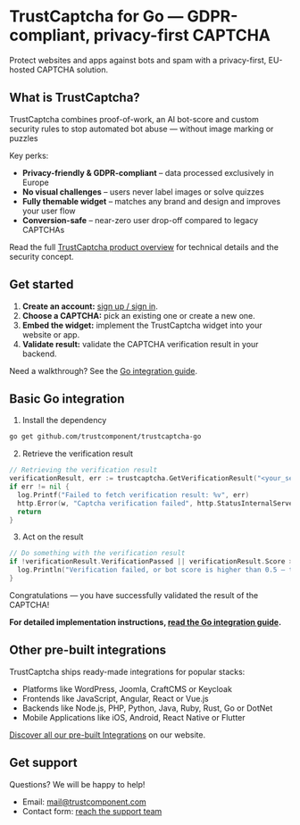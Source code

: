 # TrustCaptcha for Go — GDPR-compliant, privacy-first CAPTCHA

Protect websites and apps against bots and spam with a privacy-first, EU-hosted CAPTCHA solution.


## What is TrustCaptcha?

TrustCaptcha combines proof-of-work, an AI bot-score and custom security rules to stop automated bot abuse — without image marking or puzzles

Key perks:
- **Privacy-friendly & GDPR-compliant** – data processed exclusively in Europe
- **No visual challenges** – users never label images or solve quizzes
- **Fully themable widget** – matches any brand and design and improves your user flow
- **Conversion-safe** – near-zero user drop-off compared to legacy CAPTCHAs

Read the full [TrustCaptcha product overview](https://www.trustcomponent.com/en/products/captcha) for technical details and the security concept.


## Get started

1. **Create an account:** [sign up / sign in](https://id.trustcomponent.com/en/signup).
2. **Choose a CAPTCHA:** pick an existing one or create a new one.
3. **Embed the widget:** implement the TrustCaptcha widget into your website or app.
4. **Validate result:** validate the CAPTCHA verification result in your backend.

Need a walkthrough? See the [Go integration guide](https://www.trustcomponent.com/en/products/captcha/integrations/go-captcha).


## Basic Go integration

1. Install the dependency
```bash
go get github.com/trustcomponent/trustcaptcha-go
```

2. Retrieve the verification result
```go
// Retrieving the verification result
verificationResult, err := trustcaptcha.GetVerificationResult("<your_secret_key>", "<verification_token_from_your_client>")
if err != nil {
  log.Printf("Failed to fetch verification result: %v", err)
  http.Error(w, "Captcha verification failed", http.StatusInternalServerError)
  return
}
```

3. Act on the result
```go
// Do something with the verification result
if !verificationResult.VerificationPassed || verificationResult.Score > 0.5 {
  log.Println("Verification failed, or bot score is higher than 0.5 – this could indicate a bot.")
}
```

Congratulations — you have successfully validated the result of the CAPTCHA!

**For detailed implementation instructions, [read the Go integration guide](https://www.trustcomponent.com/en/products/captcha/integrations/go-captcha).**


## Other pre-built integrations

TrustCaptcha ships ready-made integrations for popular stacks:
- Platforms like WordPress, Joomla, CraftCMS or Keycloak
- Frontends like JavaScript, Angular, React or Vue.js
- Backends like Node.js, PHP, Python, Java, Ruby, Rust, Go or DotNet
- Mobile Applications like iOS, Android, React Native or Flutter

[Discover all our pre-built Integrations](https://www.trustcomponent.com/en/products/captcha/integrations) on our website.


## Get support

Questions? We will be happy to help!
- Email: [mail@trustcomponent.com](mailto:mail@trustcomponent.com)
- Contact form: [reach the support team](https://www.trustcomponent.com/en/contact-us)
